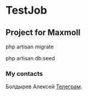 # TestJob

## Project for Maxmoll

php artisan migrate

php artisan db:seed

### My contacts
Болдырев Алексей [Телеграм](https://t.me/djalexbold).


